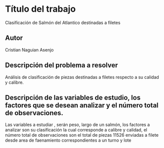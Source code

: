 # Título del trabajo
Clasificación de Salmón del Atlantico destinadas a filetes

## Autor
Cristian Naguian Asenjo

## Descripción del problema a resolver

Análisis de clasificación de piezas destinadas a filetes respecto a su calidad y calibre.

## Descripción de las variables de estudio, los factores que se desean analizar y el número total de observaciones.

Las variables a estudiar , serán peso, largo de un salmón, los factores a analizar son su clasificación la cual corresponde a calibre y calidad, el número total de observaciones son el total de piezas 11526 enviadas a filete desde area de faenamiento correspondientes a un turno y lote
